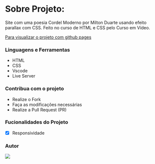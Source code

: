 # Sobre Projeto:

Site com uma poesia Cordel Moderno por Milton Duarte usando efeito parallax com CSS. Feito no curso de HTML e CSS pelo Curso em Vídeo.

[Para visualizar o projeto com github pages](https://drean41.github.io/cordel-parallax/)

### Linguagens e Ferramentas

- HTML
- CSS
- Vscode
- Live Server

### Contribua com o projeto

- Realize o Fork
- Faça as modificações necessárias
- Realize a Pull Request (PR)

### Fucionalidades do Projeto

- [x] Responsividade

### Autor

<a href="https://github.com/drean41">
<img src="https://github.com/drean41.png?size=70" />
</a>
